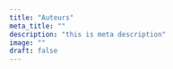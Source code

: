 ```yaml
---
title: "Auteurs"
meta_title: ""
description: "this is meta description"
image: ""
draft: false
---
```

